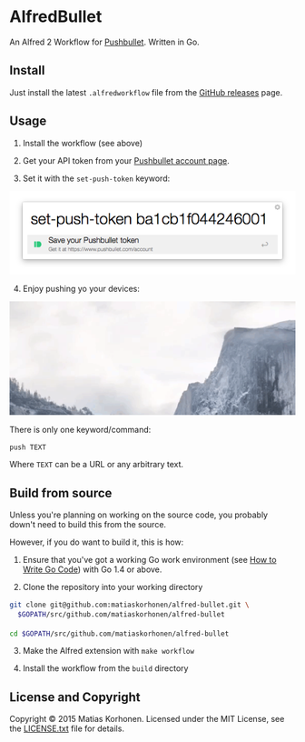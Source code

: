 # AlfredBullet

An Alfred 2 Workflow for [Pushbullet](pb). Written in Go.

[pb]: https://www.pushbullet.com/

## Install

Just install the latest `.alfredworkflow` file from the [GitHub releases][releases] page.

[releases]: https://github.com/matiaskorhonen/alfred-bullet/releases

## Usage

1. Install the workflow (see above)

2. Get your API token from your [Pushbullet account page][account].

3. Set it with the `set-push-token` keyword:

  ![set-push-token](images/set-token.png)

4. Enjoy pushing yo your devices:

  ![AlfredBullet in action](images/AlfredBullet.gif)

  There is only one keyword/command:

  ```
  push TEXT
  ```

  Where `TEXT` can be a URL or any arbitrary text.

[account]: https://www.pushbullet.com/account

## Build from source

Unless you're planning on working on the source code, you probably down't need to build this from the source.

However, if you do want to build it, this is how:

1. Ensure that you've got a working Go work environment (see [How to Write Go Code][go-how]) with Go 1.4 or above.

2. Clone the repository into your working directory

  ```sh
  git clone git@github.com:matiaskorhonen/alfred-bullet.git \
    $GOPATH/src/github.com/matiaskorhonen/alfred-bullet

  cd $GOPATH/src/github.com/matiaskorhonen/alfred-bullet
  ```

3. Make the Alfred extension with `make workflow`

4. Install the workflow from the `build` directory

[go-how]: http://golang.org/doc/code.html

## License and Copyright

Copyright © 2015 Matias Korhonen. Licensed under the MIT License, see the [LICENSE.txt](LICENSE.txt) file for details.
